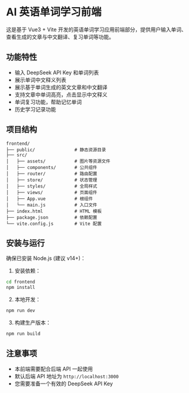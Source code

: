 # AI 英语单词学习前端

这是基于 Vue3 + Vite 开发的英语单词学习应用前端部分，提供用户输入单词、查看生成的文章与中文翻译、复习单词等功能。

## 功能特性

- 输入 DeepSeek API Key 和单词列表
- 展示单词中文释义列表
- 展示基于单词生成的英文文章和中文翻译
- 支持文章中单词高亮，点击显示中文释义
- 单词复习功能，帮助记忆单词
- 历史学习记录功能

## 项目结构

```
frontend/
├── public/               # 静态资源目录
├── src/
│   ├── assets/           # 图片等资源文件
│   ├── components/       # 公共组件
│   ├── router/           # 路由配置
│   ├── store/            # 状态管理
│   ├── styles/           # 全局样式
│   ├── views/            # 页面组件
│   ├── App.vue           # 根组件
│   └── main.js           # 入口文件
├── index.html            # HTML 模板
├── package.json          # 依赖配置
└── vite.config.js        # Vite 配置
```

## 安装与运行

确保已安装 Node.js (建议 v14+)：

1. 安装依赖：

```bash
cd frontend
npm install
```

2. 本地开发：

```bash
npm run dev
```

3. 构建生产版本：

```bash
npm run build
```

## 注意事项

- 本前端需要配合后端 API 一起使用
- 默认后端 API 地址为 `http://localhost:3000`
- 您需要准备一个有效的 DeepSeek API Key
